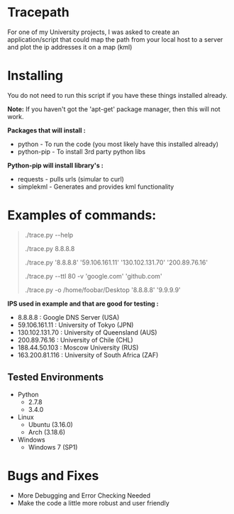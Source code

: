 # Tracepath
For one of my University projects, I was asked to create an application/script that could map the path from your local host to a server and plot the ip addresses it on a map (kml)

# Installing
You do not need to run this script if you have these things installed already.

**Note:** If you haven't got the 'apt-get' package manager, then this will not work.

**Packages that will install :**
 * python - To run the code (you most likely have this installed already)
 * python-pip - To install 3rd party python libs 

**Python-pip will install library's :**
 * requests - pulls urls (simular to curl)
 * simplekml - Generates and provides kml functionality

# Examples of commands:

> ./trace.py --help
>
> ./trace.py 8.8.8.8
>
> ./trace.py '8.8.8.8' '59.106.161.11' '130.102.131.70' '200.89.76.16'
>
> ./trace.py --ttl 80 -v 'google.com' 'github.com'
>
> ./trace.py -o /home/foobar/Desktop '8.8.8.8' '9.9.9.9'

**IPS used in example and that are good for testing :**
 - 8.8.8.8 : Google DNS Server (USA)
 - 59.106.161.11 : University of Tokyo (JPN)
 - 130.102.131.70 : University of Queensland (AUS)
 - 200.89.76.16 : University of Chile (CHL)
 - 188.44.50.103 : Moscow University (RUS)
 - 163.200.81.116 : University of South Africa (ZAF)


## Tested Environments
- Python
  - 2.7.8
  - 3.4.0
- Linux
  - Ubuntu (3.16.0)
  - Arch (3.18.6)
- Windows
  - Windows 7 (SP1)

# Bugs and Fixes
- More Debugging and Error Checking Needed
- Make the code a little more robust and user friendly
